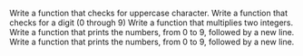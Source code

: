 Write a function that checks for uppercase character.
Write a function that checks for a digit (0 through 9)
Write a function that multiplies two integers.
Write a function that prints the numbers, from 0 to 9, followed by a new line.
Write a function that prints the numbers, from 0 to 9, followed by a new line.
